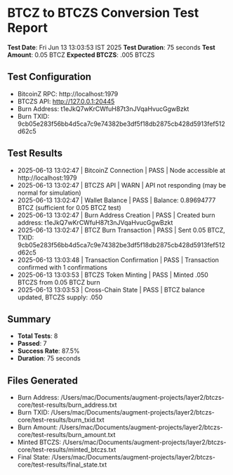 # BTCZ to BTCZS Conversion Test Report

**Test Date**: Fri Jun 13 13:03:53 IST 2025
**Test Duration**: 75 seconds
**Test Amount**: 0.05 BTCZ
**Expected BTCZS**: .005 BTCZS

## Test Configuration
- BitcoinZ RPC: http://localhost:1979
- BTCZS API: http://127.0.0.1:20445
- Burn Address: t1eJkQ7wKrCWfuH87t3nJVqaHvucGgwBzkt
- Burn TXID: 9cb05e283f56bb4d5ca7c9e74382be3df5f18db2875cb428d5913fef512d62c5

## Test Results

- 2025-06-13 13:02:47 | BitcoinZ Connection | PASS | Node accessible at http://localhost:1979
- 2025-06-13 13:02:47 | BTCZS API | WARN | API not responding (may be normal for simulation)
- 2025-06-13 13:02:47 | Wallet Balance | PASS | Balance: 0.89694777 BTCZ (sufficient for 0.05 BTCZ test)
- 2025-06-13 13:02:47 | Burn Address Creation | PASS | Created burn address: t1eJkQ7wKrCWfuH87t3nJVqaHvucGgwBzkt
- 2025-06-13 13:02:47 | BTCZ Burn Transaction | PASS | Sent 0.05 BTCZ, TXID: 9cb05e283f56bb4d5ca7c9e74382be3df5f18db2875cb428d5913fef512d62c5
- 2025-06-13 13:03:48 | Transaction Confirmation | PASS | Transaction confirmed with 1 confirmations
- 2025-06-13 13:03:53 | BTCZS Token Minting | PASS | Minted .050 BTCZS from 0.05 BTCZ burn
- 2025-06-13 13:03:53 | Cross-Chain State | PASS | BTCZ balance updated, BTCZS supply: .050

## Summary
- **Total Tests**: 8
- **Passed**: 7
- **Success Rate**: 87.5%
- **Duration**: 75 seconds

## Files Generated
- Burn Address: /Users/mac/Documents/augment-projects/layer2/btczs-core/test-results/burn_address.txt
- Burn TXID: /Users/mac/Documents/augment-projects/layer2/btczs-core/test-results/burn_txid.txt
- Burn Amount: /Users/mac/Documents/augment-projects/layer2/btczs-core/test-results/burn_amount.txt
- Minted BTCZS: /Users/mac/Documents/augment-projects/layer2/btczs-core/test-results/minted_btczs.txt
- Final State: /Users/mac/Documents/augment-projects/layer2/btczs-core/test-results/final_state.txt

